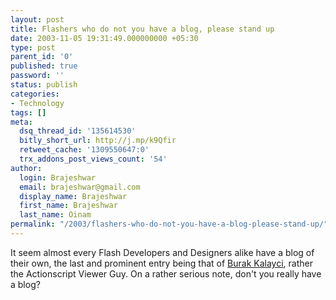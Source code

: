 ```yaml
---
layout: post
title: Flashers who do not you have a blog, please stand up
date: 2003-11-05 19:31:49.000000000 +05:30
type: post
parent_id: '0'
published: true
password: ''
status: publish
categories:
- Technology
tags: []
meta:
  dsq_thread_id: '135614530'
  bitly_short_url: http://j.mp/k9Qfir
  retweet_cache: '1309550647:0'
  trx_addons_post_views_count: '54'
author:
  login: Brajeshwar
  email: brajeshwar@gmail.com
  display_name: Brajeshwar
  first_name: Brajeshwar
  last_name: Oinam
permalink: "/2003/flashers-who-do-not-you-have-a-blog-please-stand-up/"
---
```

<p>It seem almost every Flash Developers and Designers alike have a blog of their own, the last and prominent entry being that of <a href="http://www.asvguy.com/" title="Burak Kalayci">Burak Kalayci</a>, rather the Actionscript Viewer Guy. On a rather serious note, don't you really have a blog?</p>
